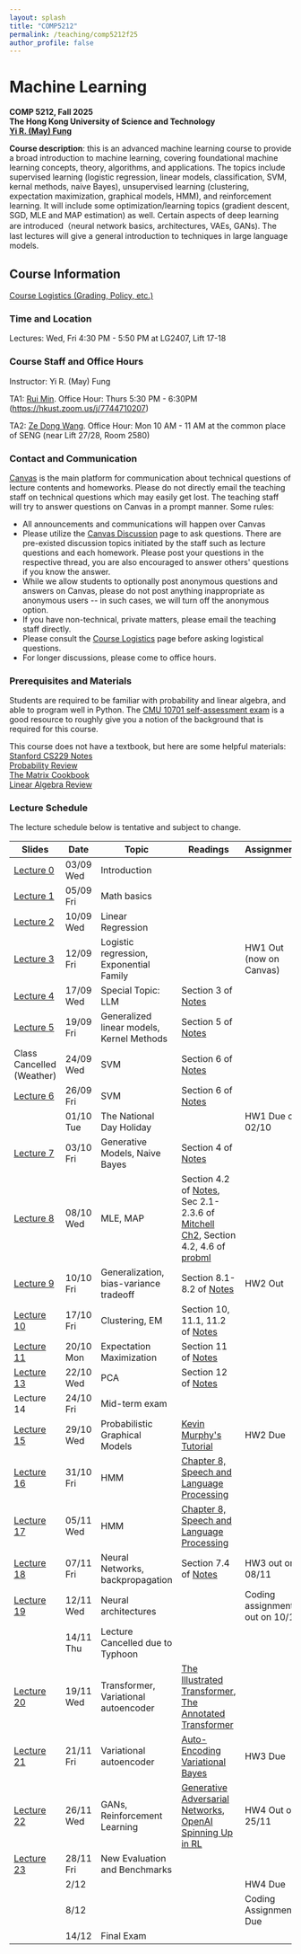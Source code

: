```yaml
---
layout: splash
title: "COMP5212"
permalink: /teaching/comp5212f25
author_profile: false
---
```


# Machine Learning

**COMP 5212, Fall 2025**  
**The Hong Kong University of Science and Technology**  
[**Yi R. (May) Fung**](https://mayrfung.github.io)

**Course description**: this is an advanced machine learning course to provide a broad introduction to machine learning, covering foundational machine learning concepts, theory, algorithms, and applications. The topics include supervised learning (logistic regression, linear models, classification, SVM, kernal methods, naive Bayes), unsupervised learning (clustering, expectation maximization, graphical models, HMM), and reinforcement learning. It will include some optimization/learning topics (gradient descent, SGD, MLE and MAP estimation) as well. Certain aspects of deep learning are introduced（neural network basics, architectures, VAEs, GANs). The last lectures will give a general introduction to techniques in large language models.

## Course Information

[Course Logistics (Grading, Policy, etc.)](https://docs.google.com/document/d/1ZD6szBkgHbgsQWc-nzTNd8nb1KpJ2gbDeMukSjiuDVQ/edit?usp=sharing)

### Time and Location
Lectures: Wed, Fri 4:30 PM - 5:50 PM at LG2407, Lift 17-18

### Course Staff and Office Hours
Instructor: Yi R. (May) Fung

TA1: [Rui Min](https://rmin2000.github.io/). Office Hour: Thurs 5:30 PM - 6:30PM (https://hkust.zoom.us/j/7744710207)

TA2: [Ze Dong Wang](https://jacky1128.github.io/). Office Hour: Mon 10 AM - 11 AM at the common place of SENG (near Lift 27/28, Room 2580)

### Contact and Communication
[Canvas](https://canvas.ust.hk/courses/64686) is the main platform for communication about technical questions of lecture contents and homeworks. Please do not directly email the teaching staff on technical questions which may easily get lost. The teaching staff will try to answer questions on Canvas in a prompt manner. Some rules:

* All announcements and communications will happen over Canvas
* Please utilize the [Canvas Discussion](https://canvas.ust.hk/courses/64686/discussion_topics) page to ask questions. There are pre-existed discussion topics initiated by the staff such as lecture questions and each homework. Please post your questions in the respective thread, you are also encouraged to answer others' questions if you know the answer.
* While we allow students to optionally post anonymous questions and answers on Canvas, please do not post anything inappropriate as anonymous users -- in such cases, we will turn off the anonymous option.  
* If you have non-technical, private matters, please email the teaching staff directly.
* Please consult the [Course Logistics](https://docs.google.com/document/d/1ZD6szBkgHbgsQWc-nzTNd8nb1KpJ2gbDeMukSjiuDVQ/edit?usp=sharing) page before asking logistical questions.
* For longer discussions, please come to office hours.

### Prerequisites and Materials
Students are required to be familiar with probability and linear algebra, and able to program well in Python. The [CMU 10701 self-assessment exam](https://www.cs.cmu.edu/~aarti/Class/10701_Spring23/Intro_ML_Self_Evaluation_new.pdf) is a good resource to roughly give you a notion of the background that is required for this course.

This course does not have a textbook, but here are some helpful materials:  
[Stanford CS229 Notes](https://cs229.stanford.edu/main_notes.pdf)  
[Probability Review](http://www.cs.cmu.edu/~aarti/Class/10701/recitation/prob_review.pdf)  
[The Matrix Cookbook](https://www.math.uwaterloo.ca/~hwolkowi/matrixcookbook.pdf)  
[Linear Algebra Review](http://www.cs.cmu.edu/~zkolter/course/15-884/linalg-review.pdf)  



### Lecture Schedule
The lecture schedule below is tentative and subject to change.

| Slides     | Date      | Topic                                     | Readings | Assignments |
|------------|-----------|-------------------------------------------|----------|-------------|
| [Lecture 0](https://drive.google.com/file/d/1Lorf8-8zsJI3mld1PVROLOyrbIKMtkqg/view?usp=sharing)  | 03/09 Wed | Introduction                              |          |             |
| [Lecture 1](https://drive.google.com/file/d/1p2JVD7jbc3Com_C89RXnq8FnBVEktdAT/view?usp=sharing) | 05/09 Fri | Math basics                               |          |             |
| [Lecture 2](https://drive.google.com/file/d/1mwNpIv4auU1di17XYCNUKIPu3Kh22Jao/view?usp=sharing)  | 10/09 Wed | Linear Regression                         |          |             |
| [Lecture 3](https://drive.google.com/file/d/1HZ1IZNunrReHIFMLcoaZGssmatszxjF1/view?usp=sharing)  | 12/09 Fri | Logistic regression, Exponential Family   |          |   HW1 Out (now on Canvas)          |
| [Lecture 4](https://drive.google.com/file/d/19edxSEKkrISXJv_zkUv96IwBU44lmSZo/view?usp=sharing)  | 17/09 Wed | Special Topic: LLM | Section 3 of [Notes](https://cs229.stanford.edu/main_notes.pdf) | |
| [Lecture 5](https://drive.google.com/file/d/1ZUw3efHBp8fa3AQzSwUyrFNVzaYOuSPr/view?usp=sharing)  | 19/09 Fri | Generalized linear models, Kernel Methods                       | Section 5 of [Notes](https://cs229.stanford.edu/main_notes.pdf) | |
| Class Cancelled (Weather)  | 24/09 Wed | SVM                                       | Section 6 of [Notes](https://cs229.stanford.edu/main_notes.pdf) | |
| [Lecture 6](https://drive.google.com/file/d/1lZyl06gKwBeSyvYn_EDeVZW_tWkxhkw0/view?usp=sharing)  | 26/09 Fri | SVM                                       | Section 6 of [Notes](https://cs229.stanford.edu/main_notes.pdf) | |
|   | 01/10 Tue | The National Day Holiday                                       |  |HW1 Due on 02/10 |
| [Lecture 7](https://drive.google.com/file/d/1dGRXqtFX1ipAo8v0eDm8j0gXHhalVuh4/view?usp=sharing)  | 03/10 Fri | Generative Models, Naive Bayes                         | Section 4 of [Notes](https://cs229.stanford.edu/main_notes.pdf) | |
| [Lecture 8](https://drive.google.com/file/d/101wGwO1iJqVTyx9bARBIQN-zZ9BIOa5w/view?usp=sharing)  | 08/10 Wed | MLE, MAP                     | Section 4.2 of [Notes](https://cs229.stanford.edu/main_notes.pdf), Sec 2.1-2.3.6 of [Mitchell Ch2](/teaching/comp5212s24/Joint_MLE_MAP.pdf), Section 4.2, 4.6 of [probml](https://probml.github.io/pml-book/book1.html) | |
| [Lecture 9](https://drive.google.com/file/d/1HGVy1jFU0lXgflC9TD3_FR0fFAmHJANx/view?usp=sharing)  | 10/10 Fri | Generalization, bias-variance tradeoff    | Section 8.1-8.2 of [Notes](https://cs229.stanford.edu/main_notes.pdf) | HW2 Out |
| [Lecture 10]()  | 17/10 Fri | Clustering, EM                            | Section 10, 11.1, 11.2 of [Notes](https://cs229.stanford.edu/main_notes.pdf) | |
| [Lecture 11]()  | 20/10 Mon | Expectation Maximization                  | Section 11 of [Notes](https://cs229.stanford.edu/main_notes.pdf) | |
| [Lecture 13]()  | 22/10 Wed | PCA                                       | Section 12 of [Notes](https://cs229.stanford.edu/main_notes.pdf) | |
| Lecture 14 | 24/10 Fri | Mid-term exam                             |          |             |
| [Lecture 15]()  | 29/10 Wed | Probabilistic Graphical Models            | [Kevin Murphy's Tutorial](https://www.cs.ubc.ca/%7Emurphyk/Bayes/bayes.html) | HW2 Due |
| [Lecture 16]()  | 31/10 Fri | HMM                                       | [Chapter 8, Speech and Language Processing](https://web.stanford.edu/~jurafsky/slp3/A.pdf) | |
| [Lecture 17]()  | 05/11 Wed | HMM                                       | [Chapter 8, Speech and Language Processing](https://web.stanford.edu/~jurafsky/slp3/A.pdf) | |
| [Lecture 18]() | 07/11 Fri | Neural Networks, backpropagation          | Section 7.4 of [Notes](https://cs229.stanford.edu/main_notes.pdf) | HW3 out on 08/11 |
| [Lecture 19]()  | 12/11 Wed | Neural architectures                      |          |    Coding assignment out on 10/11        |
|  | 14/11 Thu | Lecture Cancelled due to Typhoon                      |          |            |
| [Lecture 20]()  | 19/11 Wed | Transformer, Variational autoencoder      | [The Illustrated Transformer](http://jalammar.github.io/illustrated-transformer/), [The Annotated Transformer](https://nlp.seas.harvard.edu/2018/04/03/attention.html) | |
| [Lecture 21]() | 21/11 Fri | Variational autoencoder                   | [Auto-Encoding Variational Bayes](https://arxiv.org/abs/1312.6114) |HW3 Due  |
| [Lecture 22]()  | 26/11 Wed | GANs, Reinforcement Learning              | [Generative Adversarial Networks](https://arxiv.org/abs/1406.2661), [OpenAI Spinning Up in RL](https://spinningup.openai.com/en/latest/)  | HW4 Out on 25/11|
| [Lecture 23]() | 28/11 Fri | New Evaluation and Benchmarks              |          |             |
|  | 2/12  |               |          |   HW4 Due          |
|  | 8/12  |               |          |   Coding Assignment Due          |
|  | 14/12  |    Final Exam           |          |             |



